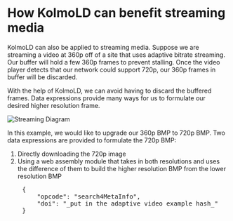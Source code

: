 # How KolmoLD can benefit streaming media

KolmoLD can also be applied to streaming media. 
Suppose we are streaming a video at 360p off of a site that uses adaptive bitrate streaming.
Our buffer will hold a few 360p frames to prevent stalling. Once the video player detects that our network could support 720p, our 360p frames in buffer will be discarded. 

With the help of KolmoLD, we can avoid having to discard the buffered frames. 
Data expressions provide many ways for us to formulate our desired higher resolution frame. 

![Streaming Diagram](./streaming_diagram.png)

In this example, we would like to upgrade our 360p BMP to 720p BMP.
Two data expressions are provided to formulate the 720p BMP:
1. Directly downloading the 720p image 
2. Using a web assembly module that takes in both resolutions and uses the difference of them to build the higher resolution BMP from the lower resolution BMP




<div class="interactive-canvas">
    <pre class="demo-canvas pre-scrollable">
    {   
        "opcode": "search4MetaInfo",
        "doi": "_put in the adaptive video example hash_"
    }
    </pre>
    <span class="button-placeholder"></span>
</div>



